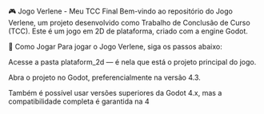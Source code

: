 🎮 Jogo Verlene - Meu TCC Final
Bem-vindo ao repositório do Jogo Verlene, um projeto desenvolvido como Trabalho de Conclusão de Curso (TCC). Este é um jogo em 2D de plataforma, criado com a engine Godot.

📂 Como Jogar
Para jogar o Jogo Verlene, siga os passos abaixo:

Acesse a pasta plataform_2d — é nela que está o projeto principal do jogo.

Abra o projeto no Godot, preferencialmente na versão 4.3.

Também é possível usar versões superiores da Godot 4.x, mas a compatibilidade completa é garantida na 4
